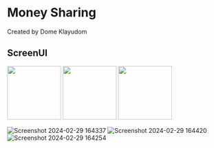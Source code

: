 # Money Sharing

Created by Dome Klayudom

## ScreenUI
<img src="https://github.com/DomeKlayudom/money_share_project/assets/141725494/60c6f7cf-f20f-42dd-8e81-1c033d66c1a5" width="125">
<img src="https://github.com/DomeKlayudom/money_share_project/assets/141725494/9facc91d-851c-4597-be81-caf38e566852" width="125">
<img src="https://github.com/DomeKlayudom/money_share_project/assets/141725494/3ce3a4dd-a952-4ee3-b69c-1ce993fe1ef8" width="125">






![Screenshot 2024-02-29 164337](https://github.com/DomeKlayudom/money_share_project/assets/141725494/60c6f7cf-f20f-42dd-8e81-1c033d66c1a5)
![Screenshot 2024-02-29 164420](https://github.com/DomeKlayudom/money_share_project/assets/141725494/9facc91d-851c-4597-be81-caf38e566852)
![Screenshot 2024-02-29 164254](https://github.com/DomeKlayudom/money_share_project/assets/141725494/3ce3a4dd-a952-4ee3-b69c-1ce993fe1ef8)
